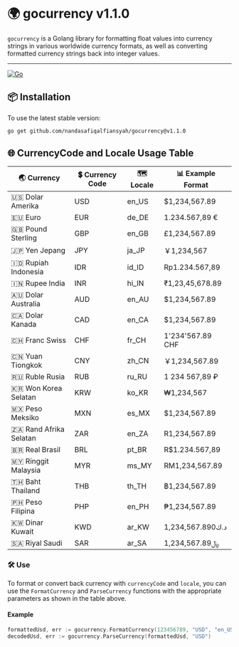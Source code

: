 # 🌍 gocurrency v1.1.0

`gocurrency` is a Golang library for formatting float values ​​into currency strings in various worldwide currency formats, as well as converting formatted currency strings back into integer values.
<hr>

[![Go](https://skillicons.dev/icons?i=go)](https://skillicons.dev)

## 📦 Installation
To use the latest stable version:
```bash
go get github.com/nandasafiqalfiansyah/gocurrency@v1.1.0
```

## 🌐 CurrencyCode and Locale Usage Table

| 🌏 Currency         | 💲 Currency Code | 🗺️ Locale     | 📊 Example Format                                |
|--------------------|----------------|------------|-----------------------------------------------|
| 🇺🇸 Dolar Amerika   | USD            | en_US      | $1,234,567.89                                 |
| 🇪🇺 Euro            | EUR            | de_DE      | 1.234.567,89 €                                |
| 🇬🇧 Pound Sterling  | GBP            | en_GB      | £1,234,567.89                                 |
| 🇯🇵 Yen Jepang      | JPY            | ja_JP      | ￥1,234,567                                    |
| 🇮🇩 Rupiah Indonesia| IDR            | id_ID      | Rp1.234.567,89                                |
| 🇮🇳 Rupee India     | INR            | hi_IN      | ₹1,23,45,678.89                               |
| 🇦🇺 Dolar Australia | AUD            | en_AU      | $1,234,567.89                                 |
| 🇨🇦 Dolar Kanada    | CAD            | en_CA      | $1,234,567.89                                 |
| 🇨🇭 Franc Swiss     | CHF            | fr_CH      | 1'234'567.89 CHF                              |
| 🇨🇳 Yuan Tiongkok   | CNY            | zh_CN      | ￥1,234,567.89                                 |
| 🇷🇺 Ruble Rusia     | RUB            | ru_RU      | 1 234 567,89 ₽                                |
| 🇰🇷 Won Korea Selatan| KRW            | ko_KR      | ₩1,234,567                                    |
| 🇲🇽 Peso Meksiko    | MXN            | es_MX      | $1,234,567.89                                 |
| 🇿🇦 Rand Afrika Selatan| ZAR       | en_ZA      | R1,234,567.89                                 |
| 🇧🇷 Real Brasil     | BRL            | pt_BR      | R$1.234.567,89                                |
| 🇲🇾 Ringgit Malaysia| MYR            | ms_MY      | RM1,234,567.89                                |
| 🇹🇭 Baht Thailand   | THB            | th_TH      | ฿1,234,567.89                                 |
| 🇵🇭 Peso Filipina   | PHP            | en_PH      | ₱1,234,567.89                                 |
| 🇰🇼 Dinar Kuwait    | KWD            | ar_KW      | د.ك1,234,567.890                               |
| 🇸🇦 Riyal Saudi     | SAR            | ar_SA      | ﷼1,234,567.89                                 |

### 🛠️ Use

To format or convert back currency with `currencyCode` and `locale`, you can use the `FormatCurrency` and `ParseCurrency` functions with the appropriate parameters as shown in the table above.

#### Example
```go
formattedUsd, err := gocurrency.FormatCurrency(123456789, "USD", "en_US")
decodedUsd, err := gocurrency.ParseCurrency(formattedUsd, "USD")
```
